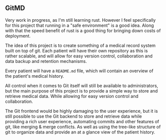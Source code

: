 ## GitMD

Very work in progress, as I'm still learning rust.
However I feel specifically for this project that running in a "safe environment" is a good idea.
Along with that the speed benefit of rust is a good thing for bringing down costs of deployment.

The idea of this project is to create something of a medical record system built on top of git.
Each patient will have their own repository as this is rather scalable, and will allow for easy version control, collaboration and data backup and retention mechanisms.

Every patient will have a `README.md` file, which will contain an overview of the patient's medical history.

All control when it comes to Git itself will still be available to administrators, but the main purpose of this project is to provide a simple way to store and retrieve medical data. While allowing for easy version control and collaboration.

The Git frontend would be highly damaging to the user experience, but it is still possible to use the Git backend to store and retrieve data while providing a rich user experience, automating commits and other features of git, like merging &amp; merge conflicts. As well as using the tree-like structure of git to organize data and provide an at a glance view of the patient history.